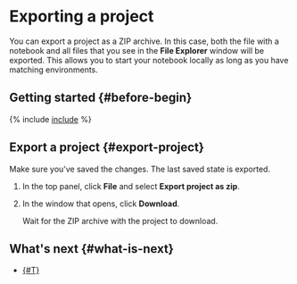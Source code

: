 # Exporting a project

You can export a project as a ZIP archive. In this case, both the file with a notebook and all files that you see in the **File Explorer** window will be exported. This allows you to start your notebook locally as long as you have matching environments.

## Getting started {#before-begin}

{% include [include](../../../_includes/datasphere/ui-before-begin.md) %}

## Export a project {#export-project}

Make sure you've saved the changes. The last saved state is exported.

1. In the top panel, click **File** and select **Export project as zip**.
1. In the window that opens, click **Download**.

   Wait for the ZIP archive with the project to download.

## What's next {#what-is-next}

- [{#T}](delete.md)
